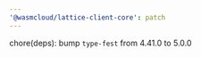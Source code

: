 ```yaml
---
'@wasmcloud/lattice-client-core': patch
---
```


chore(deps): bump `type-fest` from 4.41.0 to 5.0.0

